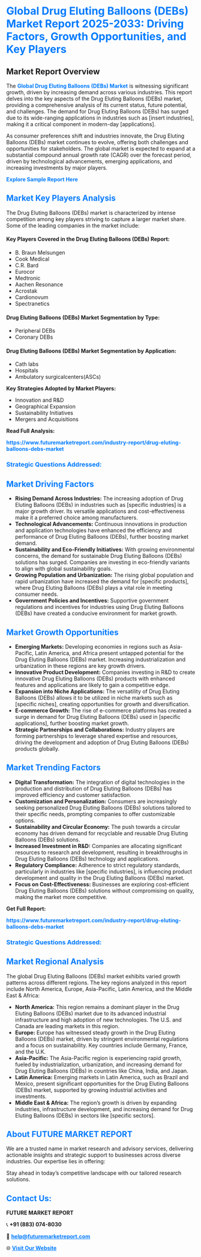 <h1 style="color: #007BFF;">Global Drug Eluting Balloons (DEBs) Market Report 2025-2033: Driving Factors, Growth Opportunities, and Key Players</h1>

<section id="overview">
<h2>Market Report Overview</h2>
<p>The <a href="https://www.futuremarketreport.com/industry-report/drug-eluting-balloons-debs-market" style="color: #007BFF; text-decoration: none;"><strong>Global Drug Eluting Balloons (DEBs) Market</strong></a> is witnessing significant growth, driven by increasing demand across various industries. This report delves into the key aspects of the Drug Eluting Balloons (DEBs) market, providing a comprehensive analysis of its current status, future potential, and challenges. The demand for Drug Eluting Balloons (DEBs) has surged due to its wide-ranging applications in industries such as [insert industries], making it a critical component in modern-day [applications].</p>
<p>As consumer preferences shift and industries innovate, the Drug Eluting Balloons (DEBs) market continues to evolve, offering both challenges and opportunities for stakeholders. The global market is expected to expand at a substantial compound annual growth rate (CAGR) over the forecast period, driven by technological advancements, emerging applications, and increasing investments by major players.</p>
</section>

<section id="overview">
<p><a href="https://www.futuremarketreport.com/request-sample/reportId=56846" style="color: #007BFF; text-decoration: none;"><strong>Explore Sample Report Here</strong></a></p>
</section>

<section id="key-players">
<h2 style="color: #007BFF;">Market Key Players Analysis</h2>
<p>The Drug Eluting Balloons (DEBs) market is characterized by intense competition among key players striving to capture a larger market share. Some of the leading companies in the market include:</p>
<h4>Key Players Covered in the Drug Eluting Balloons (DEBs) Report:</h4>
<ul><li>B. Braun Melsungen</li><li>Cook Medical</li><li>C.R. Bard</li><li>Eurocor</li><li>Medtronic</li><li>Aachen Resonance</li><li>Acrostak</li><li>Cardionovum</li><li>Spectranetics</li></ul>
<h4>Drug Eluting Balloons (DEBs) Market Segmentation by Type:</h4>
<ul><li>Peripheral DEBs</li><li>Coronary DEBs</li></ul>

<h4>Drug Eluting Balloons (DEBs) Market Segmentation by Application:</h4>
<ul><li>Cath labs</li><li>Hospitals</li><li>Ambulatory surgicalcenters(ASCs)</li></ul>
<p><strong>Key Strategies Adopted by Market Players:</strong></p>
<ul>
<li>Innovation and R&D</li>
<li>Geographical Expansion</li>
<li>Sustainability Initiatives</li>
<li>Mergers and Acquisitions</li>
</ul>
</section>

<section>
<p><strong>Read Full Analysis: </strong></p><a href="https://www.futuremarketreport.com/industry-report/drug-eluting-balloons-debs-market" style="color: #007BFF; text-decoration: none;"><strong>https://www.futuremarketreport.com/industry-report/drug-eluting-balloons-debs-market</strong></a>
<h3 style="color: #007BFF;">Strategic Questions Addressed:</h3>
</section>

<section id="driving-factors">
<h2 style="color: #007BFF;">Market Driving Factors</h2>
<ul>
<li><strong>Rising Demand Across Industries:</strong> The increasing adoption of Drug Eluting Balloons (DEBs) in industries such as [specific industries] is a major growth driver. Its versatile applications and cost-effectiveness make it a preferred choice among manufacturers.</li>
<li><strong>Technological Advancements:</strong> Continuous innovations in production and application technologies have enhanced the efficiency and performance of Drug Eluting Balloons (DEBs), further boosting market demand.</li>
<li><strong>Sustainability and Eco-Friendly Initiatives:</strong> With growing environmental concerns, the demand for sustainable Drug Eluting Balloons (DEBs) solutions has surged. Companies are investing in eco-friendly variants to align with global sustainability goals.</li>
<li><strong>Growing Population and Urbanization:</strong> The rising global population and rapid urbanization have increased the demand for [specific products], where Drug Eluting Balloons (DEBs) plays a vital role in meeting consumer needs.</li>
<li><strong>Government Policies and Incentives:</strong> Supportive government regulations and incentives for industries using Drug Eluting Balloons (DEBs) have created a conducive environment for market growth.</li>
</ul>
</section>

<section id="growth-opportunities">
<h2 style="color: #007BFF;">Market Growth Opportunities</h2>
<ul>
<li><strong>Emerging Markets:</strong> Developing economies in regions such as Asia-Pacific, Latin America, and Africa present untapped potential for the Drug Eluting Balloons (DEBs) market. Increasing industrialization and urbanization in these regions are key growth drivers.</li>
<li><strong>Innovative Product Development:</strong> Companies investing in R&D to create innovative Drug Eluting Balloons (DEBs) products with enhanced features and applications are likely to gain a competitive edge.</li>
<li><strong>Expansion into Niche Applications:</strong> The versatility of Drug Eluting Balloons (DEBs) allows it to be utilized in niche markets such as [specific niches], creating opportunities for growth and diversification.</li>
<li><strong>E-commerce Growth:</strong> The rise of e-commerce platforms has created a surge in demand for Drug Eluting Balloons (DEBs) used in [specific applications], further boosting market growth.</li>
<li><strong>Strategic Partnerships and Collaborations:</strong> Industry players are forming partnerships to leverage shared expertise and resources, driving the development and adoption of Drug Eluting Balloons (DEBs) products globally.</li>
</ul>
</section>

<section id="trending-factors">
<h2 style="color: #007BFF;">Market Trending Factors</h2>
<ul>
<li><strong>Digital Transformation:</strong> The integration of digital technologies in the production and distribution of Drug Eluting Balloons (DEBs) has improved efficiency and customer satisfaction.</li>
<li><strong>Customization and Personalization:</strong> Consumers are increasingly seeking personalized Drug Eluting Balloons (DEBs) solutions tailored to their specific needs, prompting companies to offer customizable options.</li>
<li><strong>Sustainability and Circular Economy:</strong> The push towards a circular economy has driven demand for recyclable and reusable Drug Eluting Balloons (DEBs) solutions.</li>
<li><strong>Increased Investment in R&D:</strong> Companies are allocating significant resources to research and development, resulting in breakthroughs in Drug Eluting Balloons (DEBs) technology and applications.</li>
<li><strong>Regulatory Compliance:</strong> Adherence to strict regulatory standards, particularly in industries like [specific industries], is influencing product development and quality in the Drug Eluting Balloons (DEBs) market.</li>
<li><strong>Focus on Cost-Effectiveness:</strong> Businesses are exploring cost-efficient Drug Eluting Balloons (DEBs) solutions without compromising on quality, making the market more competitive.</li>
</ul>
</section>

<section>
<p><strong>Get Full Report: </strong></p><a href="https://www.futuremarketreport.com/industry-report/drug-eluting-balloons-debs-market" style="color: #007BFF; text-decoration: none;"><strong>https://www.futuremarketreport.com/industry-report/drug-eluting-balloons-debs-market</strong></a>
<h3 style="color: #007BFF;">Strategic Questions Addressed:</h3>
</section>


<section id="regional-analysis">
<h2 style="color: #007BFF;">Market Regional Analysis</h2>
<p>The global Drug Eluting Balloons (DEBs) market exhibits varied growth patterns across different regions. The key regions analyzed in this report include North America, Europe, Asia-Pacific, Latin America, and the Middle East & Africa:</p>
<ul>
<li><strong>North America:</strong> This region remains a dominant player in the Drug Eluting Balloons (DEBs) market due to its advanced industrial infrastructure and high adoption of new technologies. The U.S. and Canada are leading markets in this region.</li>
<li><strong>Europe:</strong> Europe has witnessed steady growth in the Drug Eluting Balloons (DEBs) market, driven by stringent environmental regulations and a focus on sustainability. Key countries include Germany, France, and the U.K.</li>
<li><strong>Asia-Pacific:</strong> The Asia-Pacific region is experiencing rapid growth, fueled by industrialization, urbanization, and increasing demand for Drug Eluting Balloons (DEBs) in countries like China, India, and Japan.</li>
<li><strong>Latin America:</strong> Emerging markets in Latin America, such as Brazil and Mexico, present significant opportunities for the Drug Eluting Balloons (DEBs) market, supported by growing industrial activities and investments.</li>
<li><strong>Middle East & Africa:</strong> The region’s growth is driven by expanding industries, infrastructure development, and increasing demand for Drug Eluting Balloons (DEBs) in sectors like [specific sectors].</li>
</ul>
</section>

<footer>
<h2 style="color: #007BFF;">About FUTURE MARKET REPORT</h2>
<p>We are a trusted name in market research and advisory services, delivering actionable insights and strategic support to businesses across diverse industries. Our expertise lies in offering:</p>

<p>Stay ahead in today’s competitive landscape with our tailored research solutions.</p>

<h2 style="color: #007BFF;">Contact Us:</h2>
<p><strong>FUTURE MARKET REPORT</strong></p>
<p>📞 <strong>+91 (883) 074-8030</strong></p>
<p>📧 <strong><a href="mailto:help@futuremarketreport.com" style="color: #007BFF;">help@futuremarketreport.com</a></strong></p>
<p>🌐 <strong><a href="https://www.futuremarketreport.com/" style="color: #007BFF;">Visit Our Website</a></strong></p>
</footer>